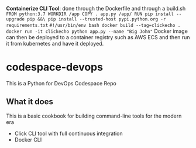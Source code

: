 **Containerize CLI Tool**: done through the Dockerfile and through a build.sh
`
FROM python:3.7
WORKDIR /app
COPY . app.py /app/
RUN pip install --upgrade pip &&\
    pip install --trusted-host pypi.python.org -r requirements.txt
`
`
#!/usr/bin/env bash
docker build --tag=clickecho .
docker run -it clickecho python app.py --name "Big John"
`
Docker image can then be deployed to a container registry such as AWS ECS and then run it from kubernetes and have it deployed.

# codespace-devops
This is a Python for DevOps Codespace Repo

## What it does

This is a basic cookbook for building command-line tools for the modern era

* Click CLI tool with full continuous integration
* Docker CLI
